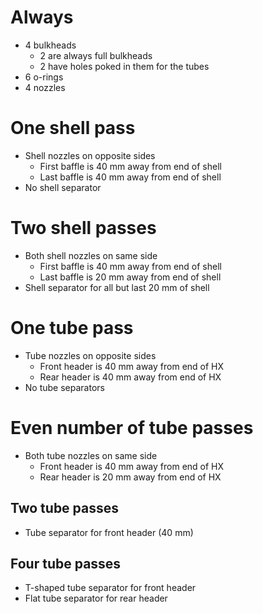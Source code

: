 # Always
- 4 bulkheads
  - 2 are always full bulkheads
  - 2 have holes poked in them for the tubes
- 6 o-rings
- 4 nozzles

# One shell pass
- Shell nozzles on opposite sides
  - First baffle is 40 mm away from end of shell
  - Last baffle is 40 mm away from end of shell
- No shell separator

# Two shell passes
- Both shell nozzles on same side
  - First baffle is 40 mm away from end of shell
  - Last baffle is 20 mm away from end of shell
- Shell separator for all but last 20 mm of shell

# One tube pass
- Tube nozzles on opposite sides
  - Front header is 40 mm away from end of HX
  - Rear header is 40 mm away from end of HX
- No tube separators

# Even number of tube passes
- Both tube nozzles on same side
  - Front header is 40 mm away from end of HX
  - Rear header is 20 mm away from end of HX
## Two tube passes
- Tube separator for front header (40 mm)
## Four tube passes
- T-shaped tube separator for front header
- Flat tube separator for rear header